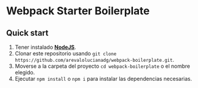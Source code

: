 # Webpack Starter Boilerplate



## Quick start

1. Tener instalado [**NodeJS**](https://nodejs.dev/).
2. Clonar este repositorio usando `git clone https://github.com/arevalolucianadg/webpack-boilerplate.git`.
3. Moverse a la carpeta del proyecto `cd webpack-boilerplate` o el nombre elegido.
4. Ejecutar `npm install` o `npm i` para instalar las dependencias necesarias. 
